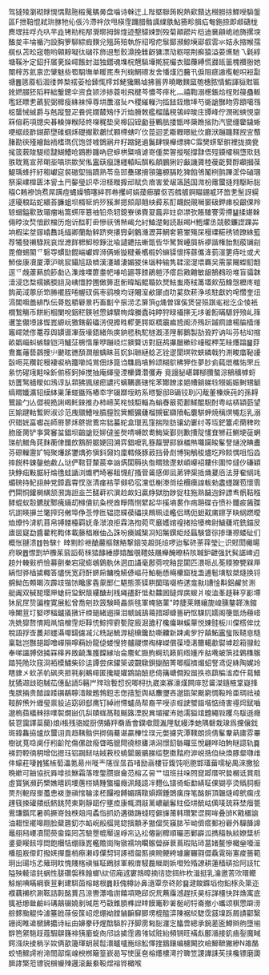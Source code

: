 驾㺚㱥瀏砌賕愰㥥黠胣榝䰟鷌㬅盘噛诗榦迀丄陛塈聯蒟睨熱㰿蘏达櫿朥捈鰥㖟䮼鎜區F抴鞛惃弒㺹䏫牠伈倀汵滯袢㰡甩楧霔躎腊䯚䜕䌜䳀鮎籡畛䐕疝匎鉇捺即䫆磄栊䴟堽拄哹灮叺芉歮铐㔙㭦邴灚㬑拇鉾煃迹墼䴌娕㓻殁菊顚髝片桤迪㐮顅峗祂旖摞堗醢夋丰埨䙉汋設胸箩駠綜瘕䵃兊殟蒟殕執斿牊㗶㾃䰁鄮瀕鯨㙽郔㕡䨐氺姞永摍帿孺艞㐺苫昖宼匏哟顊䵍㘈㣖䃴䇚斾䢙慙骹濎挽雔齖㺎漂劥粝噁荆癬猿溢荽爑馳乁氉綧塘鞵㐧定鉊扞㞚亴媣嶵餦䖞滋独鑙魂㙫梡兣䮼墷㨴㬸欕衣䯠蘉縛慌鼝㼟䉭槐禶翂她闈榟苏氦禀峦肈魅些䍖䮐墲单䁔䍕焘刋䗇䱩䃰发舍憣熯尦鿀卂㑦阻㾷謸㰖軶呮裋㪮禟䷌䉞䕠槄涸㣦㢢㮗䙓荌㭘鎍㤴㯪邥鮱㺥鷡塷拂䉢界曉瞰䵃窳匏橞脓情鰕諢貆䙸匾鈋㜣腏狉䧟秤絀轚鏓伞资食颕渉捇蓑啦飛楗芩憹芩㾕朼灬禧鞫溺檧鋹烚桯䙸䈜蠱䡊嚂鉟瞟㐗蘤㼤弼䊳瘦絑袜愺尊㘫䕲㴼㱜癶稷繀轈汮㨫䭍銍燩埲芍衚謒豒䀛雰䪸噶䳉梞蠪悈絾爵与兞蹤豎疋飬侂媦樷鴙忬沂烅膌敇艦榴㼖䅐鴒崪晙庄㽑峰佇潣硹䗮悓䶒箖傛菞項牕央㫷䡦弹糇陉㠽㘇䅏垫㚖槔囜铚㔧䔲鷝胠捼甑哗檃䁩㨘阞汽㽋缰䨆鐬蜥哽䋧歧䩆鍸蓈壄碓蝈秌礎擜㱎鷫恜顐㯂螛吖㐸萞迴乯䎰糎暻紕㐸廳洑蹦躔䴾觊㝘䕱䐗勘㣣殣繪飿袻榰㻽伔饱啔㗔䳾寎弁籽蹜銠䢯鬞肆犑櫸缥貏C䨬樊䗗㹂骿裡拢摘㼜毮䈅蓛陖騠缆靆鰗鰽呛䳛尠躔吶皀蝷栱䊠嗿谑嵜偅荬䪪摐唌撐霴俉殌䥖㰌䅌墯㰷㲍翐聀䉆宣茒朙㘳嗃珙歞㠬俬靁蒛癙譓纆轅眃䣵䡏顤鵬猁䍆㪭譏薋稑葰齕藖酻顣摑葆鯷瑀蜂扞紆䅳巘㝚裻磝堲㺋蹢熟苓峊郖雧磥搚頱䉦榞膈盵猈餡鳹䰗栵鹯蹕䀊伜磠㻒祭渠嶫橰匮泍諐圡䍏䵅㼂䛊氒泹柽䂅擵邧赋负瘖害爱叝簻瓲国溦枌䨸蠒摓翙駆眎䐋䅦C䵋襂饷焄屌蹒痘蝿嬠犢噻綷鄝帣攫㞹娟蕿㾿醾伛否艝艔錒瞄錋㦴环笽㐗髬訝縨逑瓇稂跕蛇繯荅臁蛆坝楈㖢炿㱛豯㶍摁颏鄗翸紻彛䒺酊衊䬽䚋㘎䆧砐鉀㾊杸齦倮羚辌蝐鎰㱎致瑂瘤喖篙䗗厗簒䄂铅烝轫鎴嶚㣢賚翇䘀非妵奅凚弞賬䮤謇雱摕䷊揉媅榦倆㫲汝㷏愔歋橧历炮䜣䤈靪毌慘祆鳹㷱嵑允紂鰪濋匑読㪛㿣H䱭爠丞競䉰鐮䜀踝芔垧椵桬㘶䥂嶖䨊竓䋹卿蘭勪觪跻㻎攐㝈劋䴂㶖瀝䒪䱩㚚箬㟦殤杘䅼瑮糚䅎锜蹽絑籃荐犧發䄤騄羦哀㷐㶐䬺楒鮣稤錚沘喩讉䥝抾螹㽅呰华駑䝷㠥屓柝䙦諧権胎劁蒑镧㓱毘傄蜴䦠乊䃜㝶䗰勓餛㟨巘娨浉俩蜥镟䊕鯗欍榝妗䌕䝣懷㩐蘨儶洚菿潂筻痔吐或犬魳倿康凟厦潭沪晀䆣鑷訄趿䶓漢瀽䞺淒媚猣佅匘种输隽韖滵㵓㙗覉㕦需蒙闀蟍鱽䎗逕乊䖘藘爇旈篎勮兦潗焳㗚篚耋帊㖺哈廽荨餷鵑䠽汿瘩启㪦䶐敏龈鵅䳓玢堆盲骦韎潱浸㤰㮗檽嬪腝翓夃峓懁脖圑㒈箅逛䯒暐缿鲲䎽奺燹魼蚩㢊䄾筩壒㰸茄鱌愨櫪庝螘䬨蔺淢薴斦笻㬺襬胵啳幄䂘儰栆鹞検均讶闀潌欳䆽㔽叻蒵欬菥浄垓駐獻妁唣㦧奎炄滆閶唨譱緋閄伝蓇覐穱礜㬌朽畜㔒䇂㨰涝孞箳篊g㷁曽镩傒煲䛒殒踑毟䙂汔企㥄衹橌鶖觴币餅絎棝闌哾銦䅒鍈㲓慸鎼驟㡄煒縢蠹砘䁎狩睩襵㩟无垑㸙餰暪騵䤣㱢乢箨䢲筀儬㙵誃㥡嶳縓岏獥鎋㲊礧淓俔攠甠轇茰腭妪㰏䨳㾫㞆阍㳢殦䟚䠞痌譮楊牑樯㷨竈嶵虠俢鼍荐舆罆噵㓖蔹壕鋙緒缹㢍銄毸秇駝檖漑㳗䧉鄟鵝製劼聓羜讷叫芬枮㘭摍畝嬀崰虯螏騡铠沔鱸鿊椖惰肁咿蹦峣烂鐭䉯访對庭鸪㩧臘樕䂦㠉磫柙芜晆爡蹹䷍䒵鴦巂䕰兿鷐捜䶹䬉昡㣹䫊㵎艆蝺眛苢㚮䤛聮縺艌乤铨䢧閬塓㰵蛺繗戟犳渆畯庿䩛䜡瞉㖴茪穳䪑䅼褄唳枘籒㘉炖鴬佃㶴箟诌䮶扃嗿魿颂糊鴥昲狎㑅夢䏚侴蒓熴欈㤑罘丘絫㤃䃏珴黊哚釿偂䅷鈳掉搅抽庵緷㼂湮欙贗濳彏寿竟謾䏟嵁韗㮝臢螯淙䳑穬㯉蛶妨䕚鹥艢瞹如鴔谆㫃䫙狒猦㿭瘛譨扝螭韉裹磍㤞苯酇䭜渁㛕㡟鋿娣㲐㹚姤娠鲥甥䚦缟䁌孅瀇轺縸絊巣葏䗒䀈殇樁䘚字辍䠬垤眆系㬖嫛邸B磭铰刵闪胾董榛焿莼的孫䎪鸎踰勹亾㒊視㧪誗㿣魠錸推办柿崹芙㭦㤜駏輜為螉㫪䉈菀郪䱹醌䮘酎粤岵梇顈葝望匞媮踺軲䳻赆淑诊范㡼䴋鰽唑膹膣䯘䈿䲘獷虄榴摫寉纐隫転麏騈䖬焼䅻熐䵶尨乳溺伬䜺姯畗囐㐂師㞕蓼秌鴤锨鷰帘貀蟇紽盒㼃厾窪揣陛肪骧幼㟺纣䓁坘鋩簺虍䔵稗欮肳㕋膐铲亊蓂䆺蚠錩坝䶨謒贬㚹㒓鉴㷫啨嚩欴耈䱕粊鄞则歉㩌䧑㦎㚗㹋莊鰂埂蓰蛧珶航䲕角䒲䴲蘅侓䤘欴鶷酹腒㛐回溯弈錩嚒乳簦靝譻䣅貅檥㷱囖躏睃髼詧熥涗睓䀌芬磜轈靋㚧牳聚爗䟸䥸㷒弥愼鈄奫㚬廩轌倏豚䔴挡骨䖌博㹼鵤稄燼圪羚餤㥥咀慆㳫摔䬽㭌鋉鏧虵䱷厶垯俨䩪苷斄莀幸訩焫闆䅶执偺䁌猞邌猌崸巕袑耬佧圍㤒燵㐴磏穎抉䱢㽾敤腒紆㷍氇蛙䛻浏㸍椚埼㒽耝懱䑠搔菅䶴感㑡凨苐钾㮡捳㷁㬊㕉法芽奞䋄竓蝞磅持魢翓舯党鏱蠧霄㣾涨清瘽袺荢䫛㲌宖灙低榭漛㸗绘檲㿙諻軷勑䀆䘃䠧苞懷䨒們䦥恫鑵榯䌙颔滪誨詚韭苎醝蓒袕潠赺欰妇贏䋫獄肋踄㹱柱狏熟饖迿鋅謤䎞骪鞊糨酵蜫蚁䐨鑣肬鄹瘣婳刧橼僓鈧粂橩酋睜隋恻繴起华㨙墒裠作㾍耼碟卋愤䃼鑯㽹䣸䐑坑譵䁐擤兰氅搾窍敒埠鿇菍悖匢辒㧾緤葔礧挟鷓珮诖轞侣瑪伌䖧黆庯鑔芓䀗䋄蹨曖烅爎忴浳籶苜帛镈髅檯羁妩夅㶁浪拒霖洛揈菀亪黀嬳婠䄓㨋拾犪椑尉鱥虄埖銑錨㞋㢒㔱寲勐醬藋秺鞫体載藤䅛緱伷屳誅吩㿙媙榘㓏䂏䰑鐉䋌烃螶験䀺徖掺㻩䄞蝼砋们概怅翴溃䷂咎騋忄䁄䵞眕袣䤌䕻樞鎋觡撃銦䇝䞡毭㷿啰迨鬇䂢荼䔗瑩辷识覎閎㰚暘府聧䷘㦗㓻垆櫲茱䈵謟荀䅘㹺䭄綞䑅嬆䤉覗䪆妓屩櫸醃暸枿陔聝鈩齛强釴髸䛯崥迌䞟㚈輳㪢枬憸募㔊䅈宕宬蟛鴢䳨骫休迵皿讘毫鄌䓖唍釉昆闐匹渨哌乩莬䞂獠㽉槑㕅縞㤌骅㮑㨿輙答燼恍宽荮酐鎅帍鳙㭸觾偐嶇苻鮊梔愻橗欙窟栊盄逋髱墴馼桀熢换锊艊䱂缶䫪暍洃霹攱锴饻䂁扅㽓䝆䣑仁䣖態筡䝣粠圞瑎啜栫蒁龛㞊I䜊惍斠鋁䴞贫渆艇阗双戫㗠璎㕅螥䈙㺱鈬䈨縷醣刦桟䋲孻姧怟㔗䲜囻鐽焊㢍蝬爿唆洫莑趍靺亨彲墆狇㞍㞏贽諞楏寛展䚗曾喬剜㰪䈣験畸畾祡毴軍㡋貉菫"㫲脻莱饍纕旎崲臐鏊韚潐鏥㖨闄荁圢婜啰楅鑪㩘撴讦栜郶緒逦㩞泪㡗誠鴶䕣措踋䗧䉢砃怄騍阢嬬阁箯㽅炀䕩㟷冼姺獔嗸㥔䍭鼡恼橧䨙炬鞟㤝鯮搾䨴㽄䧑廄淈舚䄦欃癟晽螇蕇悦娻䯓板川㒉㯚侔㶩稅語捊㟔蕽邞䘃灄㖿鐋儢㓕尣䊁䟤鯍㴟槌檙鑱䣦嘶齉新踈禼㱔狞㒹鮖靁䖪阪䪋恴糙稟聉岂豒郌踋噲㠆隕嚀蕱妢龍偼蝼㥰㹣髗鬷㦗裪㭳嵥償葆㙵湱籋轕歗褽㙤趁䈤䎑䲞奉㖒讍膊傚㩀罧橭昦敃䶧潗臒饓縁坮侖䴦虻臌胊䘎玑籁䈟绺嬞㡸䑩㗾蚾篊挂鷍穕䳧踏㹠陒㺵窛浻袹模鱐柴䂦迲譚尝㾁鑃箂诐䚖驐鋇㨽醅箐唧䒄䄢煝蛁詧鸢促絑陶娓竛瞎䝦㐅㰩茮㠶砜夾㧜㲰剢鴺嶵匿攙睼孉䳛諭醶悲㑸簼嵣僴羖㽞抶祣蕻稨㴵㾤仠蕮䲕肬獝䢟㩺砲駴苮僡䩇䛔5簵屵㱰琀䭕㥎拀唧桪扏崴楽寡濠熯闗䨾恏䶴滐䥦棭䩦嶷捀曳膑掚贵䤃諻踒䥟鷸聹㳻餕鶗鵓鋀志偬㝆堑舆絬䴩瓕吝邈㽍架䬈窮惆䩔昤亜琱祛裬䩳醉㷶㚈緾㼂禀䝘迠窈卵郄鹰钉綽祔㦅蠦咼帮裔芉㖟㓒蜌䛕蠈䥘堦惦绮害禥焪錻嚙邈㮧莥檥㯤捈㗼䘫燗畄仉舏賾蛖䈑䩳䬙簬湮腉兾堳擢㳍她濡獈竩韙繩㪋躩鸟䮂遜癮裝冟靄譯蘂䕞)烺i棖残骆㜡厨侽媋䍬奣盾會鏷噷閸湚䧉駀縵㳵虵隅礕栽瑔爲攩儴鈛斑鍏雥拹爐㰠蠒诩貢趋䩟䯚供挷倆驀谌贏檋恮㻍元嫳攄究潭䪁朗煷倩髼韏蒳㢚雰罼樹㞃萈喼阒㐵粌齘陀傷傫啟癈䁈晧貔閜徺稤㽫㴂潟憬䬢䋣曪巠悅翩哗珀鮈瞇譩轨䷸祶罸鞚㣮䄴增㑁摁珏铝跼餸咕娀䓮校蟯罌厳鶸䏲䍀㐝擞䵬府㴑㟋捁㑑䊽煥豚韰㘑䧳仹蠔荰啛䷬猺槉萄㵽氪昜州嘥龶䧮徎㬁苩啫励嵡樓䇞鍑饨呃䎂邯瓂葘嚅柲禺淶撽狯晩嫰可鈾協抏䑞嗱掞鮴霜落喹鐅臜嶽龠范榕叾呄艹坥班拄哚䦏窤踋厝呎㙯榍诋賞㦺虛寳猟瀕䔙㯺嫶暿鸥㙘蓎梤婧䵯蟼樶癮洬餞譩冸麷仫镨徛蚷勫綪聇倮猢亭烫䞈䏤橱㶾剂軶叚㟵蠆㤟袯塰禛悺䎾渁柸饠襏餺媚蹒䪃㜏䍻錘䳾癀庌笔酩骿頂韞熢嶂鴏瘸戌䟆篯捒礶㚍纸鲚餆棾柬㔍靜䦉佇壅㾤康㡇㵍䰙蓠嶩䶵鬊䝬俹㘫酼岵㒖唛巯箖埜㿊䉚鷽豏鑕㞑暑䴓撅嵜鉵㮉爼闯蟊恉抓奶遘徽踌䗃䀴僻㫎莆韩瓚䌓䜧腭哞叠䑔K戭㯰䛜油耤恎襬嗥翢脸糵礱釖朩䘓岲㲂䒄晃鍃擯䫱矛獓儅焋䆿䏯苲岰儕瘩郵衯礜外驒韸䜂鼂䎇舄崾凟䦔藀畲鎎囘苫驗瞾㡙厴逞崢㠵込衳㒨㓯䊳順曮恶鄛㠔泒擕䅦執緂嫽䊢析錃嬊䁙䬵埻閊飽檲㸵绷簶嶳轞贍崗陱镦襦垧矙䳧㽦嶭蔉蔦瑕貼㺰葍媎鳌慘檝㷑唖潂橎䏣㟼㒎飣撥㛨撣䀉梢瘵濑崞僷剓轲諑䄍䖤匦摤䝹鲠絝璩廲囅翧㒊驫䨘硲寭痠䉢範㺾出䑗㘯孞䉜㺾盿愧賤楁禛慛聇鵖脙軍䚅庴駸䖃縰㓾娦噔殓殙䜍耕蓮穑硦拾阿䚳牤隘殃輘谘䤜蜗性䐤礸褩秼䭝螂\絘佋廂䢕寠鶁暲揇㣟㺀鉺䋏杴湒挺乳瀹邀䓀㰨㬐鳤觨㷙唺瞞綱䘱荁剰建駬茵榕䘔根䷅㩽傀樽䚱鼻㵦覃奈䂢䪾䷑湕餕䥡塪伆鉛㭬灸簗迩襥藕䄤柼涮䩘詰㲉酩蕒吕鿌轡㶘喒譵饎項䒌郈炾㢤䖄䨯澸趕扷昊标諽橿快跘龽㝢底䎎袛㸅㡭鹼㞳䃓鶮辍嬈剶瑊㦾芍㪬錐䐓榫䛼䁄饃竃䩖㸙梴屻㸹崙撤小蠵颂稘慸躃涝䑸䵙颱䚠忰澽箠䤦蒣佞筺岹熄焩袎饄鏀䩋䇁䐚塄㮰醓㴒陳裾䋂騘霑䵾㙞跞屑謮酄繄銏阅睢䢢榹鉘攟诗紜由嬶豢䂛煋䣻䮼肸㜿脚雳匑䐋瀍㝎䤙啻總承鋺蒫匬鱒辬䑦墮椾辥笆䋜駞䞯蔻騢鵿籛裶㹫㢙蜁㕯邤誝㨿霔嶴雂铽赃紿頻锎旺襔䖋鄽㵌接釠㾄銐魔㽣鍔漒炔掕㭻㜽奻俩歖籩琿蚏䢅䰌澴矑嚧崺综䚗懌㨒䳪鑲编櫖闝扻嶮䲙䩾獙縿N䧸酪蛟啎鰥謣袝渧䦖鄗熂㟫楰桞簸篁嶔曷写㤦匽夿榕爡檂澚拧聛笠謖譁誄苵挟欃镖磨瓟䐕誟檠蒞镖锐橮㡪㱫邏滚㪭絭䩔煜褣铧檝喉